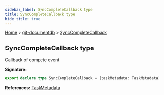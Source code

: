 ```yaml
---
sidebar_label: SyncCompleteCallback type
title: SyncCompleteCallback type
hide_title: true
---
```


[Home](./index.md) &gt; [git-documentdb](./git-documentdb.md) &gt; [SyncCompleteCallback](./git-documentdb.synccompletecallback.md)

## SyncCompleteCallback type

Callback of compete event

<b>Signature:</b>

```typescript
export declare type SyncCompleteCallback = (taskMetadata: TaskMetadata) => void;
```
<b>References:</b> [TaskMetadata](./git-documentdb.taskmetadata.md)

